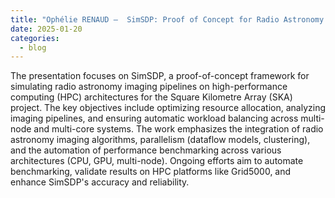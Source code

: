 ```yaml
---
title: "Ophélie RENAUD —  SimSDP: Proof of Concept for Radio Astronomy Imaging on High-Performance Architectures"
date: 2025-01-20
categories:
  - blog
---
```


The presentation focuses on SimSDP, a proof-of-concept framework for simulating radio astronomy imaging pipelines on high-performance computing (HPC) architectures for the Square Kilometre Array (SKA) project. The key objectives include optimizing resource allocation, analyzing imaging pipelines, and ensuring automatic workload balancing across multi-node and multi-core systems. The work emphasizes the integration of radio astronomy imaging algorithms, parallelism (dataflow models, clustering), and the automation of performance benchmarking across various architectures (CPU, GPU, multi-node). Ongoing efforts aim to automate benchmarking, validate results on HPC platforms like Grid5000, and enhance SimSDP's accuracy and reliability.

<object data="../assets/2025-01-20-ophelie-renaud.pdf" width="1000" height="1000" type='application/pdf'></object>
